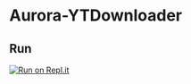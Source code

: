# Aurora-YTDownloader

## Run
[![Run on Repl.it](https://repl.it/badge/github/zockerwolf76/aurora-ytdownloader)](https://repl.it/github/zockerwolf76/Aurora-YTDownloader)
